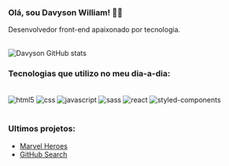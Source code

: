 ### Olá, sou Davyson William! 🙋‍♂️ <br/>

Desenvolvedor front-end apaixonado por tecnologia. <br/><br/>

![Davyson GitHub stats](https://github-readme-stats.vercel.app/api?username=davysonwss&show_icons=true&theme=dracula)<br/>

### Tecnologias que utilizo no meu dia-a-dia:

<div style="display: inline_block"><br/>
  <img align="center" alt="html5" src="https://img.shields.io/badge/html5-%23E34F26.svg?style=for-the-badge&logo=html5&logoColor=white"/>
  <img align="center" alt="css" src="https://img.shields.io/badge/CSS-239120?&style=for-the-badge&logo=css3&logoColor=white"/>
  <img align="center" alt="javascript" src="https://img.shields.io/badge/javascript-%23323330.svg?style=for-the-badge&logo=javascript&logoColor=%23F7DF1E"/>
  <img align="center" alt="sass" src="https://img.shields.io/badge/SASS-hotpink.svg?style=for-the-badge&logo=SASS&logoColor=white"/>
  <img align="center" alt="react" src="https://img.shields.io/badge/react-%2320232a.svg?style=for-the-badge&logo=react&logoColor=%2361DAFB"/>
  <img align="center" alt="styled-components" src="https://img.shields.io/badge/styled--components-DB7093?style=for-the-badge&logo=styled-    components&logoColor=white"/>
  
</div><br/>

### Ultimos projetos:

- [Marvel Heroes](https://github.com/davysonwss/marvel-heroes)
- [GitHub Search](https://github.com/davysonwss/github-search)
